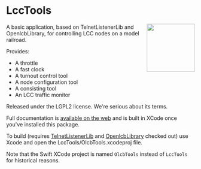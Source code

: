 #  LccTools

[<img src="http://bobjacobsen.github.io/ardenwood/lcctools/IconInRectangle.png" height="128" width="128" align="right" />](http://bobjacobsen.github.io/ardenwood/lcctools/index.shtml) A basic application, based on TelnetListenerLib and OpenlcbLibrary, for controlling LCC nodes on a model railroad.

Provides:
 - A throttle
 - A fast clock
 - A turnout control tool
 - A node configuration tool
 - A consisting tool
 - An LCC traffic monitor

Released under the LGPL2 license. We're serious about its terms.

Full documentation is [available on the web](https://bobjacobsen.github.io/LccTools/documentation/lcctools/) and is built in XCode once you've installed this package.

To build (requires [TelnetListenerLib](https://github.com/bobjacobsen/TelnetListenerLib) and [OpenlcbLibrary](https://github.com/bobjacobsen/OpenlcbLibrary) checked out) use Xcode and open the LccTools/OlcbTools.xcodeproj file.

Note that the Swift XCode project is named `OlcbTools` instead of `LccTools` for historical reasons.
